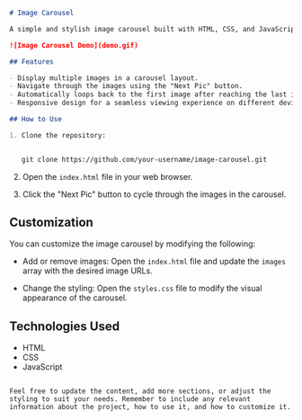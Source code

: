 ```markdown
# Image Carousel

A simple and stylish image carousel built with HTML, CSS, and JavaScript.

![Image Carousel Demo](demo.gif)

## Features

- Display multiple images in a carousel layout.
- Navigate through the images using the "Next Pic" button.
- Automatically loops back to the first image after reaching the last image.
- Responsive design for a seamless viewing experience on different devices.

## How to Use

1. Clone the repository:


   git clone https://github.com/your-username/image-carousel.git
   ```

2. Open the `index.html` file in your web browser.

3. Click the "Next Pic" button to cycle through the images in the carousel.

## Customization

You can customize the image carousel by modifying the following:

- Add or remove images: Open the `index.html` file and update the `images` array with the desired image URLs.

- Change the styling: Open the `styles.css` file to modify the visual appearance of the carousel.

## Technologies Used

- HTML
- CSS
- JavaScript


```

Feel free to update the content, add more sections, or adjust the styling to suit your needs. Remember to include any relevant information about the project, how to use it, and how to customize it.
